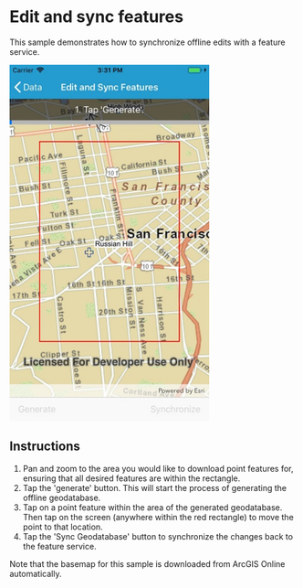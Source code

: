 # Edit and sync features

This sample demonstrates how to synchronize offline edits with a feature service.

<img src="EditAndSyncFeatures.jpg" width="350"/>

## Instructions

1. Pan and zoom to the area you would like to download point features for, ensuring that all desired features are within the rectangle.
2. Tap the 'generate' button. This will start the process of generating the offline geodatabase.
3. Tap on a point feature within the area of the generated geodatabase. Then tap on the screen (anywhere within the red rectangle) to move the point to that location.
4. Tap the 'Sync Geodatabase' button to synchronize the changes back to the feature service.

 Note that the basemap for this sample is downloaded from ArcGIS Online automatically.
